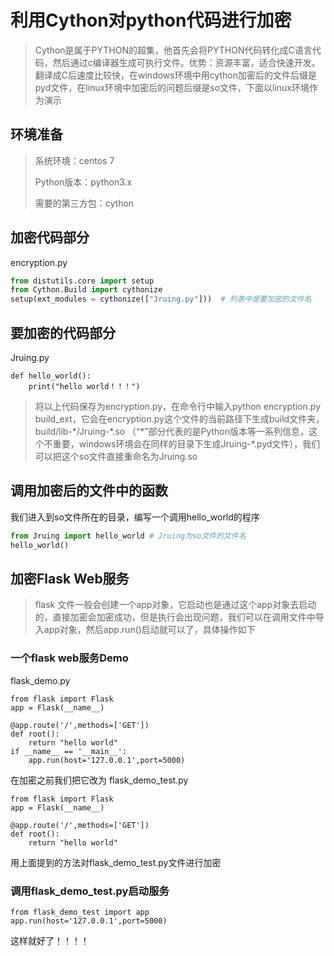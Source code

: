 # 利用Cython对python代码进行加密

> Cython是属于PYTHON的超集，他首先会将PYTHON代码转化成C语言代码，然后通过c编译器生成可执行文件。优势：资源丰富，适合快速开发。翻译成C后速度比较快，在windows环境中用cython加密后的文件后缀是pyd文件，在linux环境中加密后的问题后缀是so文件，下面以linux环境作为演示

## 环境准备

> 系统环境：centos 7
>
> Python版本：python3.x
>
> 需要的第三方包：cython

## 加密代码部分
encryption.py

```python
from distutils.core import setup
from Cython.Build import cythonize
setup(ext_modules = cythonize(["Jruing.py"]))  # 列表中是要加密的文件名
```

## 要加密的代码部分
Jruing.py
```
def hello_world():
    print("hello world！！！")
```
> 将以上代码保存为encryption.py，在命令行中输入python encryption.py build_ext，它会在encryption.py这个文件的当前路径下生成build文件夹，build/lib-\*/Jruing-\*.so （“*”部分代表的是Python版本等一系列信息，这个不重要，windows环境会在同样的目录下生成Jruing-\*.pyd文件），我们可以把这个so文件直接重命名为Jruing.so

## 调用加密后的文件中的函数
我们进入到so文件所在的目录，编写一个调用hello_world的程序

```python
from Jruing import hello_world # Jruing为so文件的文件名
hello_world()
```

## 加密Flask Web服务

> flask 文件一般会创建一个app对象，它启动也是通过这个app对象去启动的，直接加密会加密成功，但是执行会出现问题，我们可以在调用文件中导入app对象，然后app.run()启动就可以了，具体操作如下

### 一个flask web服务Demo
flask_demo.py
```
from flask import Flask
app = Flask(__name__)

@app.route('/',methods=['GET'])
def root():
    return "hello world"
if __name__ == '__main__':
    app.run(host='127.0.0.1',port=5000)
```
在加密之前我们把它改为
flask_demo_test.py
```
from flask import Flask
app = Flask(__name__)

@app.route('/',methods=['GET'])
def root():
    return "hello world"
```
用上面提到的方法对flask_demo_test.py文件进行加密
### 调用flask_demo_test.py启动服务
```
from flask_demo_test import app
app.run(host='127.0.0.1',port=5000)
```
这样就好了！！！！

